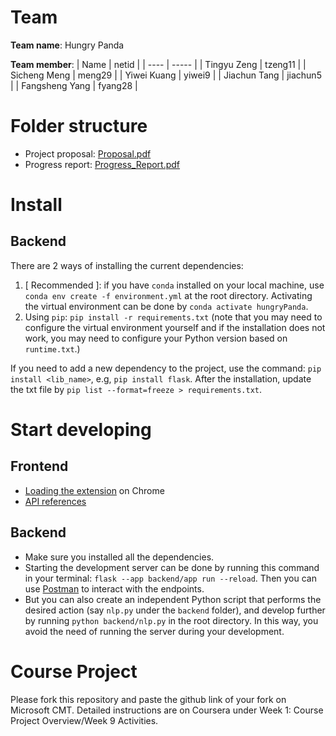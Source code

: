 # Team
**Team name**: Hungry Panda

**Team member**:
| Name | netid |
| ---- | ----- |
| Tingyu Zeng | tzeng11 | 
| Sicheng Meng | meng29 |
| Yiwei Kuang | yiwei9 |
| Jiachun Tang | jiachun5 |
| Fangsheng Yang | fyang28 |

# Folder structure
- Project proposal: [Proposal.pdf](Proposal.pdf)
- Progress report: [Progress_Report.pdf](Progress_Report.pdf)

# Install

## Backend

There are 2 ways of installing the current dependencies:

1. \[ Recommended \]: if you have `conda` installed on your local machine, use `conda env create -f environment.yml` at the root directory. Activating the virtual environment can be done by `conda activate hungryPanda`.
2. Using `pip`: `pip install -r requirements.txt` (note that you may need to configure the virtual environment yourself and if the installation does not work, you may need to configure your Python version based on `runtime.txt`.)

If you need to add a new dependency to the project, use the command: `pip install <lib_name>`, e.g, `pip install flask`. After the installation, update the txt file by `pip list --format=freeze > requirements.txt`.

# Start developing

## Frontend

- [Loading the extension](https://developer.chrome.com/docs/extensions/mv3/getstarted/development-basics/) on Chrome
- [API references](https://developer.chrome.com/docs/extensions/reference/)

## Backend

- Make sure you installed all the dependencies.
- Starting the development server can be done by running this command in your terminal: `flask --app backend/app run --reload`. Then you can use [Postman](https://www.postman.com/) to interact with the endpoints.
- But you can also create an independent Python script that performs the desired action (say `nlp.py` under the `backend` folder), and develop further by running `python backend/nlp.py` in the root directory. In this way, you avoid the need of running the server during your development.

# Course Project

Please fork this repository and paste the github link of your fork on Microsoft CMT. Detailed instructions are on Coursera under Week 1: Course Project Overview/Week 9 Activities.
